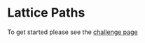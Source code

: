 # Lattice Paths

To get started please see the [challenge page](https://projecteuler.net/problem=15)
